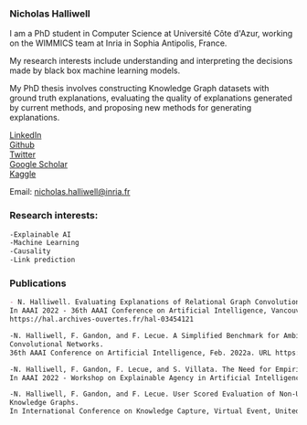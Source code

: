 ### Nicholas Halliwell

I am a PhD student in Computer Science at Université Côte d'Azur, working on the WIMMICS team at Inria in Sophia Antipolis, France.

My research interests include understanding and interpreting the decisions made by black box machine learning models.

My PhD thesis involves constructing Knowledge Graph datasets with ground truth explanations, evaluating the quality of explanations generated by current methods, and proposing new methods for generating explanations.

[LinkedIn](https://www.linkedin.com/in/nicholas-halliwell-086324100/)  
[Github](https://github.com/halliwelln)  
[Twitter](https://twitter.com/halliwelln06)  
[Google Scholar](https://scholar.google.com/citations?user=TM1ZL9IAAAAJ&hl=en&oi=ao)  
[Kaggle](https://www.kaggle.com/nicholashalliwell)

Email: [nicholas.halliwell@inria.fr](nicholas.halliwell@inria.fr)

### Research interests:

```markdown
-Explainable AI
-Machine Learning
-Causality
-Link prediction
```

### Publications
```markdown
- N. Halliwell. Evaluating Explanations of Relational Graph Convolutional Network Link Predictions on Knowledge Graphs.
In AAAI 2022 - 36th AAAI Conference on Artificial Intelligence, Vancouver, Canada, Feb. 2022. URL
https://hal.archives-ouvertes.fr/hal-03454121

-N. Halliwell, F. Gandon, and F. Lecue. A Simplified Benchmark for Ambiguous Explanations of Knowledge Graph Link Prediction using Relational Graph
Convolutional Networks. 
36th AAAI Conference on Artificial Intelligence, Feb. 2022a. URL https://hal.archives-ouvertes.fr/hal-03434544. Poster

-N. Halliwell, F. Gandon, F. Lecue, and S. Villata. The Need for Empirical Evaluation of Explanation Quality. 
In AAAI 2022 - Workshop on Explainable Agency in Artificial Intelligence, Vancouver, Canada, Feb. 2022b. URL https://hal.archives-ouvertes.fr/hal-03591012

-N. Halliwell, F. Gandon, and F. Lecue. User Scored Evaluation of Non-Unique Explanations for Relational Graph Convolutional Network Link Prediction on
Knowledge Graphs. 
In International Conference on Knowledge Capture, Virtual Event, United States, Dec. 2021b. doi: 10.1145/3460210.3493557. URL https://hal.archives-ouvertes.fr/hal-03402766

```
